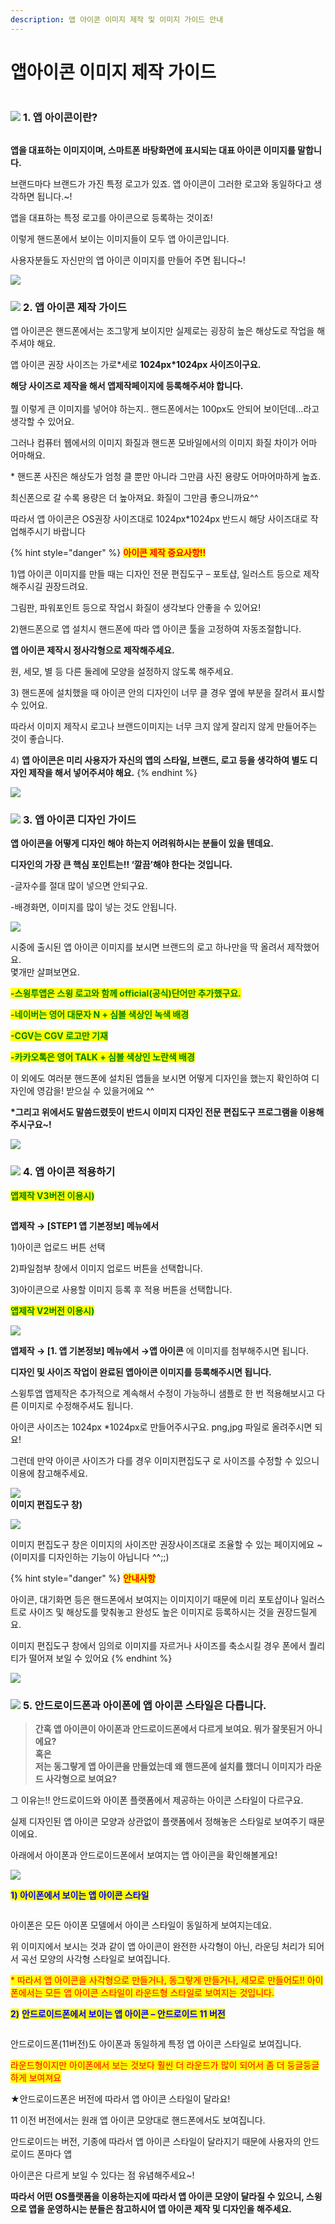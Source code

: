 ```yaml
---
description: 앱 아이콘 이미지 제작 및 이미지 가이드 안내
---
```


# 앱아이콘 이미지 제작 가이드

<figure><img src="../../../.gitbook/assets/구분선 (1) (1) (1).PNG" alt=""><figcaption></figcaption></figure>

### ![](<../../../.gitbook/assets/image (2) (1).png>) **1. 앱 아이콘이란?**

<div align="left">

<img src="../../../.gitbook/assets/영문아이콘_안드로이드버전1.png" alt="">

</div>

**앱을 대표하는 이미지이며, 스마트폰 바탕화면에 표시되는 대표 아이콘 이미지를 말합니다.**

브랜드마다 브랜드가 가진 특정 로고가 있죠. 앱 아이콘이 그러한 로고와 동일하다고 생각하면 됩니다.\~!

앱을 대표하는 특정 로고를 아이콘으로 등록하는 것이죠!

이렇게 핸드폰에서 보이는 이미지들이 모두 앱 아이콘입니다.

사용자분들도 자신만의 앱 아이콘 이미지를 만들어 주면 됩니다\~!

![](<../../../.gitbook/assets/구분선 (1) (1) (1).PNG>)

### ![](<../../../.gitbook/assets/image (2) (1).png>) **2. 앱 아이콘 제작 가이드**

앱 아이콘은 핸드폰에서는 조그맣게 보이지만 실제로는 굉장히 높은 해상도로 작업을 해주셔야 해요.

앱 아이콘 권장 사이즈는 가로\*세로 **1024px\*1024px 사이즈이구요.**

**해당 사이즈로 제작을 해서 앱제작페이지에 등록해주셔야 합니다.**\
\
뭘 이렇게 큰 이미지를 넣어야 하는지.. 핸드폰에서는 100px도 안되어 보이던데…라고 생각할 수 있어요.

그러나 컴퓨터 웹에서의 이미지 화질과 핸드폰 모바일에서의 이미지 화질 차이가 어마 어마해요.

\* 핸드폰 사진은 해상도가 엄청 클 뿐만 아니라 그만큼 사진 용량도 어마어마하게 높죠.

최신폰으로 갈 수록 용량은 더 높아져요. 화질이 그만큼 좋으니까요^^

따라서 앱 아이콘은 OS권장 사이즈대로 1024px\*1024px 반드시 해당 사이즈대로 작업해주시기 바랍니다

{% hint style="danger" %}
<mark style="color:red;">**아이콘 제작 중요사항!!**</mark>

1\)앱 아이콘 이미지를 만들 때는 디자인 전문 편집도구 – 포토샵, 일러스트 등으로 제작해주시길 권장드려요.

그림판, 파워포인트 등으로 작업시 화질이 생각보다 안좋을 수 있어요!

2\)핸드폰으로 앱 설치시 핸드폰에 따라 앱 아이콘 툴을 고정하여 자동조절합니다.

**앱 아이콘 제작시 정사각형으로 제작해주세요.** &#x20;

원, 세모, 별 등 다른 둘레에 모양을 설정하지 않도록 해주세요.&#x20;

3\) 핸드폰에 설치했을 때 아이콘 안의 디자인이 너무 클 경우  옆에 부분을 잘려서 표시할 수 있어요.

따라서 이미지 제작시 로고나 브랜드이미지는 너무 크지 않게 잘리지 않게 만들어주는 것이 좋습니다.

4\) **앱 아이콘은 미리 사용자가 자신의 앱의 스타일, 브랜드, 로고 등을 생각하여 별도 디자인 제작을 해서 넣어주셔야 해요.**
{% endhint %}

![](<../../../.gitbook/assets/구분선 (1) (1) (1).PNG>)

### ![](<../../../.gitbook/assets/image (2) (1).png>) **3. 앱 아이콘 디자인 가이드**

**앱 아이콘을 어떻게 디자인 해야 하는지 어려워하시는 분들이 있을 텐데요.**

**디자인의 가장 큰 핵심 포인트는!! ‘깔끔’해야 한다는 것입니다.**

\-글자수를 절대 많이 넣으면 안되구요.

\-배경화면, 이미지를 많이 넣는 것도 안됩니다.

![](https://wp.swing2app.co.kr/wp-content/uploads/2018/09/%EC%95%B1%EC%95%84%EC%9D%B4%EC%BD%98%EA%B0%80%EC%9D%B4%EB%93%9C4.png)

시중에 출시된 앱 아이콘 이미지를 보시면 브랜드의 로고 하나만을 딱 올려서 제작했어요.\
몇개만 살펴보면요.

<mark style="color:green;">**-스윙투앱은 스윙 로고와 함께 official(공식)단어만 추가했구요.**</mark> &#x20;

<mark style="color:green;">**-네이버는 영어 대문자 N + 심볼 색상인 녹색 배경**</mark>

<mark style="color:green;">**-CGV는 CGV 로고만 기재**</mark>

<mark style="color:green;">**-카카오톡은 영어 TALK + 심볼 색상인 노란색 배경**</mark>

이 외에도 여러분 핸드폰에 설치된 앱들을 보시면 어떻게 디자인을 했는지 확인하여 디자인에 영감을! 받으실 수 있을거에요 ^^

**\*그리고 위에서도 말씀드렸듯이 반드시 이미지 디자인 전문 편집도구 프로그램을 이용해주시구요\~!**

![](<../../../.gitbook/assets/구분선 (1) (1) (1).PNG>)

### ![](<../../../.gitbook/assets/image (2) (1).png>) **4. 앱 아이콘 적용하기**

<mark style="color:green;">**앱제작 V3버전 이용시)**</mark>

<figure><img src="../../../.gitbook/assets/가이드1-1 (1).png" alt=""><figcaption></figcaption></figure>

**앱제작 → \[STEP1 앱 기본정보] 메뉴에서**

1\)아이콘 업로드 버튼 선택

2\)파일첨부 창에서 이미지 업로드 버튼을 선택합니다.

3\)아이콘으로 사용할 이미지 등록 후 적용 버튼을 선택합니다.



<mark style="color:green;">**앱제작 V2버전 이용시)**</mark>

![](https://wp.swing2app.co.kr/wp-content/uploads/2018/09/%EC%95%B1%EC%95%84%EC%9D%B4%EC%BD%98new1.png)

**앱제작 → \[1. 앱 기본정보] 메뉴에서 →앱 아이콘** 에 이미지를 첨부해주시면 됩니다.

**디자인 및 사이즈 작업이 완료된 앱아이콘 이미지를 등록해주시면 됩니다.**&#x20;

스윙투앱 앱제작은 추가적으로 계속해서 수정이 가능하니 샘플로 한 번 적용해보시고 다른 이미지로 수정해주셔도 됩니다.

아이콘 사이즈는 1024px \*1024px로 만들어주시구요.  png,jpg 파일로 올려주시면 되요!

그런데 만약 아이콘 사이즈가 다를 경우 이미지편집도구 로 사이즈를 수정할 수 있으니 이용에 참고해주세요.

![](https://wp.swing2app.co.kr/wp-content/uploads/2018/09/%ED%99%94%EC%82%B4%ED%91%9C-3.png)\
**이미지 편집도구 창)**

![](https://wp.swing2app.co.kr/wp-content/uploads/2018/09/%EC%95%B1%EC%95%84%EC%9D%B4%EC%BD%98new2.png)

이미지 편집도구 창은 이미지의 사이즈만 권장사이즈대로 조율할 수 있는 페이지에요 \~(이미지를 디자인하는 기능이 아닙니다 ^^;;)

{% hint style="danger" %}
<mark style="color:red;">**안내사항**</mark>

아이콘, 대기화면 등은 핸드폰에서 보여지는 이미지이기 때문에 미리 포토샵이나 일러스트로 사이즈 및 해상도를 맞춰놓고 완성도 높은 이미지로 등록하시는 것을 권장드릴게요.

이미지 편집도구 창에서 임의로 이미지를 자르거나 사이즈를 축소시킬 경우 폰에서 퀄리티가 떨어져 보일 수 있어요
{% endhint %}

![](<../../../.gitbook/assets/구분선 (1) (1) (1).PNG>)

### ![](<../../../.gitbook/assets/image (2) (1).png>) **5. 안드로이드폰과 아이폰에 앱 아이콘 스타일은 다릅니다.**

> **간혹 앱 아이콘이 아이폰과 안드로이드폰에서 다르게 보여요. 뭐가 잘못된거 아니에요?**\
> **혹은** \
> **저는 동그랗게 앱 아이콘을 만들었는데 왜 핸드폰에 설치를 했더니 이미지가 라운드 사각형으로 보여요?**



그 이유는!! 안드로이드와 아이폰 플랫폼에서 제공하는 아이콘 스타일이 다르구요.

실제 디자인된 앱 아이콘 모양과 상관없이 플랫폼에서 정해놓은 스타일로 보여주기 때문이에요.

아래에서 아이폰과 안드로이드폰에서 보여지는 앱 아이콘을 확인해볼게요!

![](https://wp.swing2app.co.kr/wp-content/uploads/2018/09/%ED%99%94%EC%82%B4%ED%91%9C-3.png)

<mark style="color:blue;">**1) 아이폰에서 보이는 앱 아이콘 스타일**</mark>

<div align="left">

<img src="../../../.gitbook/assets/iphone_icon1.png" alt="">

</div>

아이폰은 모든 아이폰 모델에서 아이콘 스타일이 동일하게 보여지는데요.

위 이미지에서 보시는 것과 같이 앱 아이콘이 완전한 사각형이 아닌, 라운딩 처리가 되어서 곡선 모양의 사각형 스타일로 보여집니다.

<mark style="color:red;">\* 따라서 앱 아이콘을 사각형으로 만들거나, 동그랗게 만들거나, 세모로 만들어도!! 아이폰에서는 모든 앱 아이콘 스타일이 라운드형 스타일로 보여지는 것입니다.</mark>



<mark style="color:blue;">**2)**</mark> <mark style="color:blue;">**안드로이드폰에서 보이는 앱 아이콘 – 안드로이드 11 버전**</mark>

<div align="left">

<img src="../../../.gitbook/assets/영문아이콘_안드로이드버전1.png" alt="">

</div>

안드로이드폰(11버전)도 아이폰과 동일하게 특정 앱 아이콘 스타일로 보여집니다.

<mark style="color:red;">라운드형이지만 아이폰에서 보는 것보다 훨씬 더 라운드가 많이 되어서 좀 더 둥글둥글하게 보여져요</mark>

★안드로이드폰은 버전에 따라서 앱 아이콘 스타일이 달라요!

11 이전 버전에서는 원래 앱 아이콘 모양대로 핸드폰에서도 보여집니다.

안드로이드는 버전, 기종에 따라서 앱 아이콘 스타일이 달라지기 때문에 사용자의 안드로이드 폰마다 앱

아이콘은 다르게 보일 수 있다는 점 유념해주세요\~!



**따라서 어떤 OS플랫폼을 이용하는지에 따라서 앱 아이콘 모양이 달라질 수 있으니, 스윙으로 앱을 운영하시는 분들은 참고하시어 앱 아이콘 제작 및 디자인을 해주세요.**

